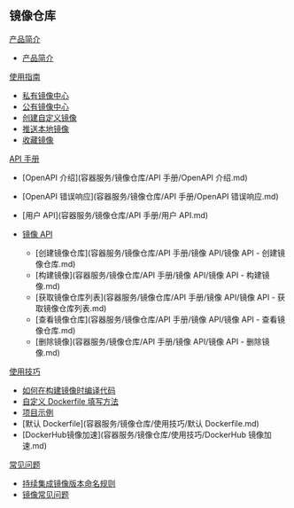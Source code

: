 ## 镜像仓库

[产品简介]()
 
  * [产品简介](容器服务/镜像仓库/产品简介/镜像仓库产品简介.md)

[使用指南]()

  * [私有镜像中心](容器服务/镜像仓库/使用指南/私有镜像中心.md)
  * [公有镜像中心](容器服务/镜像仓库/使用指南/公有镜像中心.md)
  * [创建自定义镜像](容器服务/镜像仓库/使用指南/创建自定义镜像.md)
  * [推送本地镜像](容器服务/镜像仓库/使用指南/推送本地镜像.md)
  * [收藏镜像](容器服务/镜像仓库/使用指南/收藏镜像.md)

[API 手册]()

* [OpenAPI 介绍](容器服务/镜像仓库/API 手册/OpenAPI 介绍.md)
* [OpenAPI 错误响应](容器服务/镜像仓库/API 手册/OpenAPI 错误响应.md)
* [用户 API](容器服务/镜像仓库/API 手册/用户 API.md)
* [镜像 API]()

  * [创建镜像仓库](容器服务/镜像仓库/API 手册/镜像 API/镜像 API - 创建镜像仓库.md)
  * [构建镜像](容器服务/镜像仓库/API 手册/镜像 API/镜像 API - 构建镜像.md)
  * [获取镜像仓库列表](容器服务/镜像仓库/API 手册/镜像 API/镜像 API - 获取镜像仓库列表.md)
  * [查看镜像仓库](容器服务/镜像仓库/API 手册/镜像 API/镜像 API - 查看镜像仓库.md)
  * [删除镜像](容器服务/镜像仓库/API 手册/镜像 API/镜像 API - 删除镜像.md)

[使用技巧]()

* [如何在构建镜像时编译代码](容器服务/镜像仓库/使用技巧/如何在构建镜像时编译代码.md)
* [自定义 Dockerfile 填写方法](容器服务/镜像仓库/使用技巧/自定义Dockerfile填写方法.md)
* [项目示例](容器服务/镜像仓库/使用技巧/项目示例.md)
* [默认 Dockerfile](容器服务/镜像仓库/使用技巧/默认 Dockerfile.md)
* [DockerHub镜像加速](容器服务/镜像仓库/使用技巧/DockerHub 镜像加速.md)

[常见问题]()

  * [持续集成镜像版本命名规则](容器服务/镜像仓库/常见问题/持续集成镜像版本命名规则.md)
  * [镜像常见问题](容器服务/镜像仓库/常见问题/镜像仓库常见问题.md)